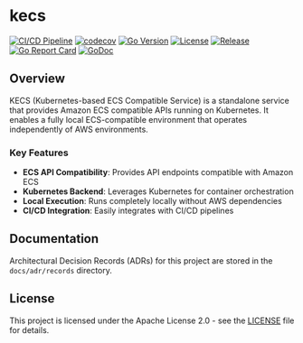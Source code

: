# kecs

[![CI/CD Pipeline](https://github.com/nandemo-ya/kecs/actions/workflows/ci.yml/badge.svg)](https://github.com/nandemo-ya/kecs/actions/workflows/ci.yml)
[![codecov](https://codecov.io/gh/nandemo-ya/kecs/branch/main/graph/badge.svg)](https://codecov.io/gh/nandemo-ya/kecs)
[![Go Version](https://img.shields.io/badge/Go-1.24-blue.svg)](https://golang.org/)
[![License](https://img.shields.io/badge/License-Apache%202.0-blue.svg)](https://opensource.org/licenses/Apache-2.0)
[![Release](https://img.shields.io/github/release/nandemo-ya/kecs.svg)](https://github.com/nandemo-ya/kecs/releases/latest)
[![Go Report Card](https://goreportcard.com/badge/github.com/nandemo-ya/kecs)](https://goreportcard.com/report/github.com/nandemo-ya/kecs)
[![GoDoc](https://pkg.go.dev/badge/github.com/nandemo-ya/kecs)](https://pkg.go.dev/github.com/nandemo-ya/kecs)

## Overview

KECS (Kubernetes-based ECS Compatible Service) is a standalone service that provides Amazon ECS compatible APIs running on Kubernetes. It enables a fully local ECS-compatible environment that operates independently of AWS environments.

### Key Features

- **ECS API Compatibility**: Provides API endpoints compatible with Amazon ECS
- **Kubernetes Backend**: Leverages Kubernetes for container orchestration
- **Local Execution**: Runs completely locally without AWS dependencies
- **CI/CD Integration**: Easily integrates with CI/CD pipelines

## Documentation

Architectural Decision Records (ADRs) for this project are stored in the `docs/adr/records` directory.

## License

This project is licensed under the Apache License 2.0 - see the [LICENSE](LICENSE) file for details.